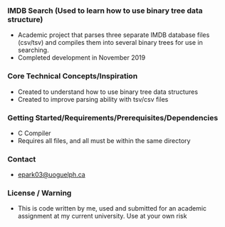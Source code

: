 ### IMDB Search (Used to learn how to use binary tree data structure)

- Academic project that parses three separate IMDB database files (csv/tsv) and compiles them into several binary trees for use in searching.
- Completed development in November 2019

### Core Technical Concepts/Inspiration
- Created to understand how to use binary tree data structures
- Created to improve parsing ability with tsv/csv files

### Getting Started/Requirements/Prerequisites/Dependencies
- C Compiler
- Requires all files, and all must be within the same directory

### Contact
- epark03@uoguelph.ca

### License / Warning
- This is code written by me, used and submitted for an academic assignment at my current university. Use at your own risk
